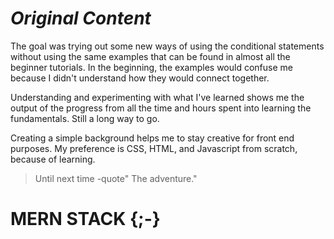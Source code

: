  # _Original Content_


 
 The goal was trying out some new ways of using the conditional statements without using the same examples that can be found in almost all the beginner tutorials. In the beginning, the examples would confuse me because I didn't understand how they would connect together.
 
  Understanding and experimenting with what I've learned shows me the output of the progress from all the time and hours spent into learning the fundamentals. Still a long way to go.
  
   Creating a simple background helps me to stay creative for front end purposes. My preference is CSS, HTML, and Javascript from scratch, because of learning.

   >Until next time -quote"  The adventure." 

   # MERN STACK {;-}